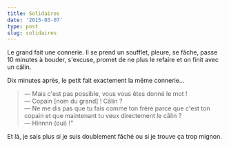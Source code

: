 ```yaml
---
title: Solidaires
date: '2015-03-07'
type: post
slug: solidaires
---
```


Le grand fait une connerie. Il se prend un soufflet, pleure, se fâche, passe 10 minutes à bouder, s'excuse, promet de ne plus le refaire et on finit avec un câlin.

Dix minutes après, le petit fait exactement la même connerie...

> — Mais c'est pas possible, vous vous êtes donné le mot !  
> — Copain [nom du grand] ! Câlin ?  
> — Ne me dis pas que tu fais comme ton frère parce que c'est ton copain et que maintenant tu veux directement le câlin ?  
> — Hinnnn (oui) !"

Et là, je sais plus si je suis doublement fâché ou si je trouve ça trop mignon.
